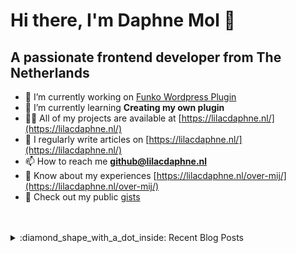 # Hi there, I'm Daphne Mol 👋 
## A passionate frontend developer from The Netherlands

- 🔭 I’m currently working on [Funko Wordpress Plugin](https://github.com/DaphneMol/Collectamols-Funko)
- 🌱 I’m currently learning **Creating my own plugin**
- 👨‍💻 All of my projects are available at [https://lilacdaphne.nl/](https://lilacdaphne.nl/)
- 📝 I regularly write articles on [https://lilacdaphne.nl/](https://lilacdaphne.nl/)
- 📫 How to reach me **github@lilacdaphne.nl**
- 📄 Know about my experiences [https://lilacdaphne.nl/over-mij/](https://lilacdaphne.nl/over-mij/)
- 📝 Check out my public [gists](https://gist.github.com/DaphneMol)

<br />
<br />

<details>
  <summary> :diamond_shape_with_a_dot_inside: Recent Blog Posts </summary>
  
<!-- BLOG-POST-LIST:START -->

<!-- BLOG-POST-LIST:END -->
  ➡️ [more blog posts...](https://lilacdaphne.nl/)
</details>
